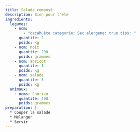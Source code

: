 ```yaml
---
title: Salade composé
description: Bien pour l'été
ingredients:
  legumes:
    - nom:
        - "cacahuète categorie: Sec alergene: true tips: "
      quantite: 2
      poids: Kg
    - nom: noix
      quantite: 200
      poids: grammes
    - nom: abricot
      quantite: 1
      poids: Kg
    - nom: salade
      quantite: 3
      poids: Kg
  animaux:
    - noms: Chorizo
      quantité: 400
      poids: grammes
preparation: |-
  * Couper la salade
  * Melanger
  * Servir
---
```

